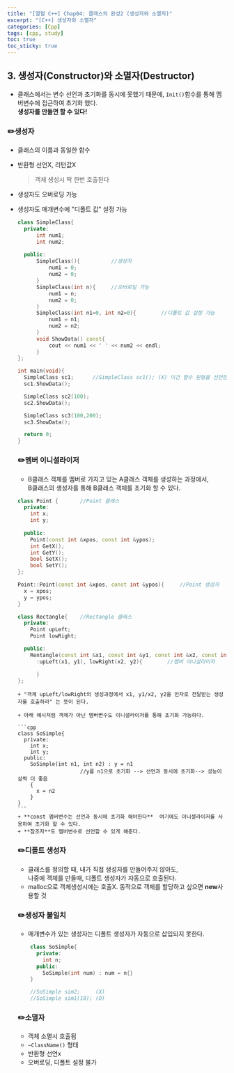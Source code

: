 ```yaml
---
title: "[열혈 C++] Chap04: 클래스의 완성2 (생성자와 소멸자)"
excerpt: "[C++] 생성자와 소멸자"
categories: [Cpp]
tags: [cpp, study]
toc: true
toc_sticky: true
---
```


## 3. 생성자(Constructor)와 소멸자(Destructor)

+ 클래스에서는 변수 선언과 초기화를 동시에 못했기 때문에, `Init()`함수를 통해 멤버변수에 접근하여 초기화 했다.  
  **생성자를 만들면 할 수 있다!**  

### ✏️생성자

+ 클래스의 이름과 동일한 함수  
+ 반환형 선언X, 리턴값X  
  > 객체 생성시 딱 한번 호출된다  

+ 생성자도 오버로딩 가능  
+ 생성자도 매개변수에 "디폴트 값" 설정 가능  
  
  ```cpp
  class SimpleClass{
    private:
        int num1;
        int num2;
    
    public:
        SimpleClass(){          //생성자
            num1 = 0;
            num2 = 0;
        }
        SimpleClass(int n){     //오버로딩 가능
            num1 = n;
            num2 = 0;
        }
        SimpleClass(int n1=0, int n2=0){        //디폴트 값 설정 가능
            num1 = n1;
            num2 = n2;
        }
        void ShowData() const{
            cout << num1 << ' ' << num2 << endl;
        }
  };

  int main(void){
    SimpleClass sc1;      //SimpleClass sc1(); (X) 이건 함수 원형을 선언한 것
    sc1.ShowData();

    SimpleClass sc2(100);
    sc2.ShowData();

    SimpleClass sc3(100,200);
    sc3.ShowData();

    return 0;
  }
  ```  

  ### ✏️멤버 이니셜라이저  

  + B클래스 객체를 멤버로 가지고 있는 A클래스 객체를 생성하는 과정에서,  
    B클래스의 생성자를 통해 B클래스 객체를 초기화 할 수 있다.  

  ```cpp
  class Point {       //Point 클래스
    private:
      int x;
      int y;
    
    public:
      Point(const int &xpos, const int &ypos);
      int GetX();
      int GetY();
      bool SetX();
      bool SetY();
  };

  Point::Point(const int &xpos, const int &ypos){     //Point 생성자
    x = xpos;
    y = ypos;
  }

  class Rectangle{    //Rectangle 클래스
    private:
      Point upLeft;
      Point lowRight;

    public:
      Rentangle(const int &x1, const int &y1, const int &x2, const int &y2)   //Rectangle생성자
        :upLeft(x1, y1), lowRight(x2, y2){        //멤버 이니셜라이저

        }
  };
  ```  

      + "객체 upLeft/lowRight의 생성과정에서 x1, y1/x2, y2을 인자로 전달받는 생성자를 호출하라" 는 뜻이 된다.  

      + 아래 예시처럼 객체가 아닌 멤버변수도 이니셜라이저를 통해 초기화 가능하다.  
  
      ```cpp
      class SoSimple{
        private:
          int x;
          int y;
        public:
          SoSimple(int n1, int n2) : y = n1 
                          //y를 n1으로 초기화 --> 선언과 동시에 초기화--> 성능이 살짝 더 좋음
          {
            x = n2
          }
      }
      ```  
      + **const 멤버변수는 선언과 동시에 초기화 해야한다**  여기에도 이니셜라이저를 사용하여 초기화 할 수 있다.  
      + **참조자**도 멤버변수로 선언할 수 있게 해준다.  


  ### ✏️디폴트 생성자

  + 클래스를 정의할 때, 내가 직접 생성자를 만들어주지 않아도,  
    나중에 객체를 만들때, 디폴트 생성자가 자동으로 호출된다.   
  + malloc으로 객체생성시에는 호출X. 동적으로 객체를 할당하고 싶으면 **new**사용할 것  

  ### ✏️생성자 불일치

  + 매개변수가 있는 생성자는 디폴트 생성자가 자동으로 삽입되지 못한다.  
  
  ```cpp
      class SoSimple{
        private:
          int n;
        public:
          SoSimple(int num) : num = n{}
      }

      //SoSimple sim2;     (X)
      //SoSimple sim1(10); (O)
  ```  

  ### ✏️소멸자

  + 객체 소멸시 호출됨  
  + `~ClassName()` 형태  
  + 반환형 선언x  
  + 오버로딩, 디폴트 설정 불가 



